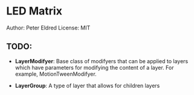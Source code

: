 # LED Matrix #
Author: Peter Eldred
License: MIT

## TODO: ##
- **LayerModifyer**: Base class of modifyers that can be applied to layers which have parameters for modifying the content of a layer. For example, MotionTweenModifyer.

- **LayerGroup**: A type of layer that allows for children layers